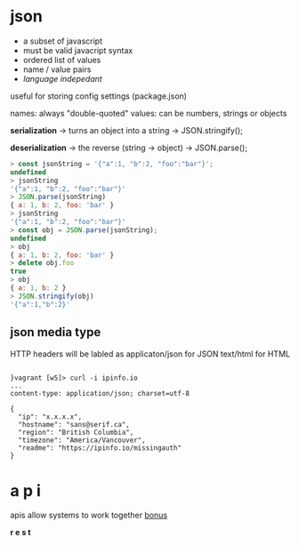 # json

- a subset of javascript
- must be valid javacript syntax
- ordered list of values
- name / value pairs
- *language indepedant*

useful for storing config settings (package.json)


names: always "double-quoted"
values: can be numbers, strings or objects 

**serialization**
  -> turns an object into a string
  -> JSON.stringify();

**deserialization** 
  -> the reverse (string -> object)
  -> JSON.parse();

```javascript 
> const jsonString = '{"a":1, "b":2, "foo":"bar"}';
undefined
> jsonString
'{"a":1, "b":2, "foo":"bar"}'
> JSON.parse(jsonString)
{ a: 1, b: 2, foo: 'bar' }
> jsonString
'{"a":1, "b":2, "foo":"bar"}'
> const obj = JSON.parse(jsonString);
undefined
> obj
{ a: 1, b: 2, foo: 'bar' }
> delete obj.foo
true
> obj
{ a: 1, b: 2 }
> JSON.stringify(obj)
'{"a":1,"b":2}'
```

## json media type

HTTP headers will be labled as applicaton/json for JSON
text/html for HTML

```

}vagrant [w5]> curl -i ipinfo.io
...
content-type: application/json; charset=utf-8

{
  "ip": "x.x.x.x",
  "hostname": "sans@serif.ca",
  "region": "British Columbia",
  "timezone": "America/Vancouver",
  "readme": "https://ipinfo.io/missingauth"
}

```



# a p i

apis allow systems to work together
[bonus](https://maggieappleton.com/api)


**r e s t** 

